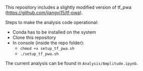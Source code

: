 This repository includes a slightly modified version of tf_pwa (https://github.com/jiangyi15/tf-pwa).

Steps to make the analysis code operational:
- Conda has to be installed on the system
- Clone this repository
- In console (inside the repo folder):
  - `chmod +x setup_tf_pwa.sh`
  - `./setup_tf_pwa.sh`

 The current analysis can be found in `Analysis/Amplitude.ipynb`.
